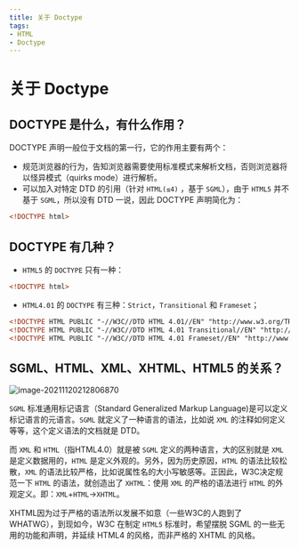 ```yaml
---
title: 关于 Doctype
tags:
- HTML
- Doctype
---
```


# 关于 Doctype

## DOCTYPE 是什么，有什么作用？

DOCTYPE 声明一般位于文档的第一行，它的作用主要有两个：

- 规范浏览器的行为，告知浏览器需要使用标准模式来解析文档，否则浏览器将以怪异模式（quirks mode）进行解析。
- 可以加入对特定 DTD 的引用（针对 `HTML(≤4)` ，基于 `SGML`），由于 `HTML5` 并不基于 `SGML`，所以没有 DTD 一说，因此 DOCTYPE 声明简化为：

```html
<!DOCTYPE html>
```



## DOCTYPE 有几种？

- `HTML5` 的 `DOCTYPE` 只有一种：

```html
<!DOCTYPE html>
```

- `HTML4.01` 的 `DOCTYPE` 有三种：`Strict`，`Transitional` 和 `Frameset`；

```html
<!DOCTYPE HTML PUBLIC "-//W3C//DTD HTML 4.01//EN" "http://www.w3.org/TR/html4/strict.dtd">
<!DOCTYPE HTML PUBLIC "-//W3C//DTD HTML 4.01 Transitional//EN" "http://www.w3.org/TR/html4/loose.dtd">
<!DOCTYPE HTML PUBLIC "-//W3C//DTD HTML 4.01 Frameset//EN" "http://www.w3.org/TR/html4/frameset.dtd">
```



## SGML、HTML、XML、XHTML、HTML5 的关系？

![image-20211120212806870](https://zhuye-1308301598.file.myqcloud.com/markdown/image-20211120212806870.png)

`SGML` 标准通用标记语言（Standard Generalized Markup Language)是可以定义标记语言的元语言。`SGML` 就定义了一种语言的语法，比如说 `XML` 的注释如何定义等等，这个定义语法的文档就是 DTD。

而 `XML` 和 `HTML`（指HTML4.0）就是被 `SGML` 定义的两种语言，大的区别就是 `XML` 是定义数据用的，`HTML` 是定义外观的。另外，因为历史原因，`HTML` 的语法比较松散，`XML` 的语法比较严格，比如说属性名的大小写敏感等。正因此，W3C决定规范一下 `HTML` 的语法，就创造出了 `XHTML`：使用 `XML` 的严格的语法进行 `HTML` 的外观定义。即：`XML`+`HTML`→`XHTML`。

XHTML因为过于严格的语法所以发展不如意（一些W3C的人跑到了WHATWG），到现如今，W3C 在制定 `HTML5` 标准时，希望摆脱 SGML 的一些无用的功能和声明，并延续 HTML4 的风格，而非严格的 XHTML 的风格。
